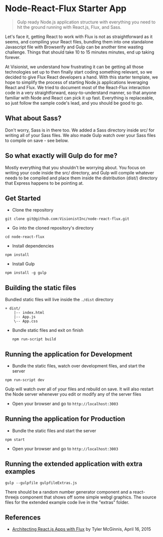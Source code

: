 # Node-React-Flux Starter App

> Gulp ready Node.js application structure with everything you need to hit the ground running with React.js, Flux, and Sass.

Let's face it, getting React to work with Flux is not as straightforward as it seems, and compiling your React files, bundling them into one standalone Javascript file with Browserify and Gulp can be another time wasting challenge. Things that should take 10 to 15 minutes minutes, end up taking forever.

At Visionist, we understand how frustrating it can be getting all those technologies set up to then finally start coding something relevant, so we decided to give Flux React developers a hand. With this starter template, we hope to simplify the process of starting Node.js applications leveraging React and Flux. We tried to document most of the React-Flux interaction code in a very straightforward, easy-to-understand manner, so that anyone familiar with Node and React can pick it up fast. Everything is replaceable, so just follow the sample code's lead, and you should be good to go.

## What about Sass?
Don't worry, Sass is in there too. We added a Sass directory inside src/ for writing all of your Sass files. We also made Gulp watch over your Sass files to compile on save - see below.

## So what exactly will Gulp do for me?
Mostly everything that you shouldn't be worrying about. You focus on writing your code inside the src/ directory, and Gulp will compile whatever needs to be compiled and place them inside the distribution (dist/) directory that Express happens to be pointing at.

## Get Started
* Clone the repository
```
git clone git@github.com:VisionistInc/node-react-flux.git
```

* Go into the cloned repository's directory
```
cd node-react-flux
```

* Install dependencies
```
npm install
```

* Install Gulp
```
npm install -g gulp
```

## Building the static files
Bundled static files will live inside the ```./dist``` directory
```
+ dist/
    |-- index.html
    |-- App.js
    \-- App.css
```

- Bundle static files and exit on finish

  ```
  npm run-script build
  ```

## Running the application for Development
- Bundle the static files, watch over development files, and start the server
```
npm run-script dev
```
Gulp will watch over all of your files and rebuild on save. It will also restart the Node server whenever you edit or modify any of the server files

- Open your browser and go to ```http://localhost:3003```

## Running the application for Production
- Bundle the static files and start the server
```
npm start
```

- Open your browser and go to ```http://localhost:3003```

## Running the extended application with extra examples

```
gulp --gulpfile gulpfileExtras.js
```

There should be a random number generator component and a react-threejs component that shows off some simple webgl graphics. The source
files for the extended example code live in the "extras" folder.

## References
- [Architecting React.js Apps with Flux](http://tylermcginnis.com/reactjs-tutorial-pt-3-architecting-react-js-apps-with-flux/) by Tyler McGinnis, April 16, 2015
